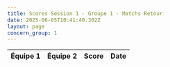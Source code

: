 ```yaml
---
title: Scores Session 1 - Groupe 1 - Matchs Retour
date: 2025-06-05T10:41:40.302Z
layout: page
concern_group: 1
---
```




| Équipe 1 | Équipe 2 | Score | Date |
|----------|----------|-------|------|

